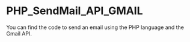 # PHP_SendMail_API_GMAIL
You can find the code to send an email using the PHP language and the Gmail API.

